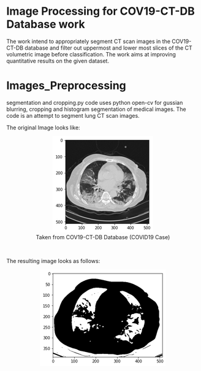 # Image Processing for COV19-CT-DB Database work

The work intend to appropriately segment CT scan images in the COV19-CT-DB database and filter out uppermost and lower most slices of the CT volumetric image before classification. The work aims at improving quantitative results on the given dataset. 

# Images_Preprocessing
segmentation and cropping.py code uses python open-cv for gussian blurring, cropping and histogram segmentation of medical images. The code is an attempt to segment lung CT scan images. 

The original Image looks like:
<p align="center">
  <img src="https://github.com/IDU-CVLab/Images_Preprocessing/blob/main/Figures/original.png" /> <br/>
  Taken from COV19-CT-DB Database (COVID19 Case)
</p>      
<br/>

The resulting image looks as follows:
<p align="center">
  <img src="https://github.com/IDU-CVLab/Images_Preprocessing/blob/main/Figures/cropped%20and%20segmented.png" />
</p>      
<br/>
